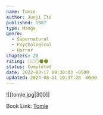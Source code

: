```yaml
---
name: Tomie
author: Junji Ito
published: 1987
type: Manga
genre:
  - Supernatural
  - Psychological
  - Horror
chapters: 20
rating: 🌕🌕🌕🌑🌑
status: Completed
date: 2022-03-17 09:30:03 -0500
updated: 2024-08-11 10:37:28 -0500
---
```


![[tomie.jpg|300]]

Book Link: [Tomie](https://myanimelist.net/manga/912/Tomie)
